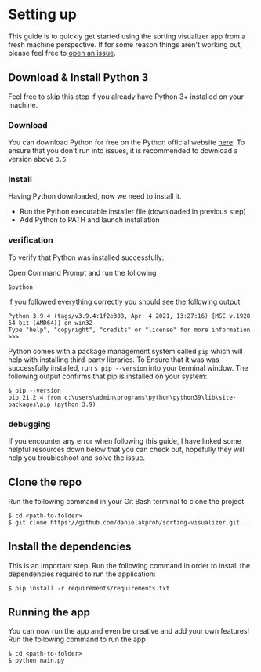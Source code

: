 # Setting up

This guide is to quickly get started using the sorting visualizer app from a fresh machine perspective. If for some reason things aren't working out, please feel free to [open an issue](https://github.com/danielakproh/sorting-visualizer/issues).

## Download & Install Python 3

Feel free to skip this step if you already have Python 3+ installed on your machine.

### Download
You can download Python for free on the Python official website [here](https://www.python.org/downloads/). To ensure that you don't run into issues, it is recommended to download a version above `3.5`

### Install
Having Python downloaded, now we need to install it.

* Run the Python executable installer file (downloaded in previous step)
* Add Python to PATH and launch installation

### verification
To verify that Python was installed successfully:

Open Command Prompt and run the following

```
$python
```
if you followed everything correctly you should see the following output

```
Python 3.9.4 (tags/v3.9.4:1f2e308, Apr  4 2021, 13:27:16) [MSC v.1928 64 bit (AMD64)] on win32
Type "help", "copyright", "credits" or "license" for more information.
>>>
```
Python comes with a package management system called `pip` which will help with installing third-party libraries. To Ensure that it was was successfully installed, run `$ pip --version` into your terminal window. The following output confirms that pip is installed on your system:

```
$ pip --version
pip 21.2.4 from c:\users\admin\programs\python\python39\lib\site-packages\pip (python 3.9)
```

### debugging
If you encounter any error when following this guide, I have linked some helpful resources down below that you can check out, hopefully they will help you troubleshoot and solve the issue.

## Clone the repo

Run the following command in your Git Bash terminal to clone the project

```
$ cd <path-to-folder>
$ git clone https://github.com/danielakproh/sorting-visualizer.git .
```

## Install the dependencies
This is an important step. Run the following command in order to install the dependencies required to run the application:

```shell
$ pip install -r requirements/requirements.txt
```


## Running the app
You can now run the app and even be creative and add your own features! Run the following command to run the app

```
$ cd <path-to-folder>
$ python main.py
```

